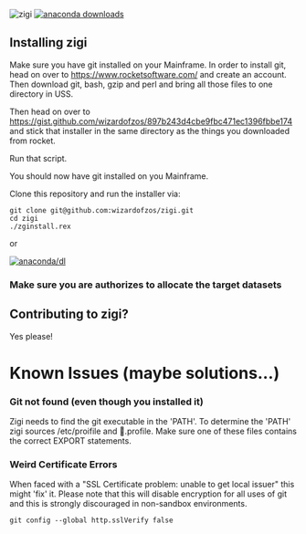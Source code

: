 ![zigi](https://user-images.githubusercontent.com/117615/69496216-051d1580-0ed0-11ea-9ea5-cf0d9153482c.png)
[![anaconda downloads](https://anaconda.org/zdevops/zigi/badges/downloads.svg)](https://anaconda.org/zdevops/zigi)

## Installing zigi

Make sure you have git installed on your Mainframe.
In order to install git, head on over to https://www.rocketsoftware.com/ and create an account.
Then download git, bash, gzip and perl and bring all those files to one directory in USS.

Then head on over to https://gist.github.com/wizardofzos/897b243d4cbe9fbc471ec1396fbbe174 and stick that installer in the
same directory as the things you downloaded from rocket.

Run that script.

You should now have git installed on you Mainframe.

Clone this repository and run the installer via:

    git clone git@github.com:wizardofzos/zigi.git
    cd zigi
    ./zginstall.rex

or

[![anaconda/dl](https://anaconda.org/zdevops/zigi/badges/installer/conda.svg)](https://anaconda.org/zdevops/zigi)


### Make sure you are authorizes to allocate the target datasets


## Contributing to zigi?

Yes please!


# Known Issues (maybe solutions...)

### Git not found (even though you installed it)
Zigi needs to find the git executable in the 'PATH'. To determine the 'PATH' zigi sources /etc/proifile and .profile.
Make sure one of these files contains the correct EXPORT statements.

### Weird Certificate Errors
When faced with a "SSL Certificate problem: unable to get local issuer" this might 'fix' it. Please note that this will
disable encryption for all uses of git and this is strongly discouraged in non-sandbox environments.

    git config --global http.sslVerify false

